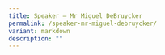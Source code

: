 ```yaml
---
title: Speaker – Mr Miguel DeBruycker
permalink: /speaker-mr-miguel-debruycker/
variant: markdown
description: ""
---
```


